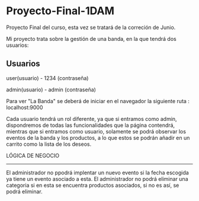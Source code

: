 # Proyecto-Final-1DAM

Proyecto Final del curso, esta vez se tratará de la correción de Junio.

Mi proyecto trata sobre la gestión de una banda, en la que tendrá dos usuarios:

Usuarios           
--------
user(usuario) - 1234 (contraseña)


admin(usuario) - admin (contraseña)             


Para ver "La Banda" se deberá de iniciar en el navegador la siguiente ruta : localhost:9000

Cada usuario tendrá un rol diferente, ya que si entramos como admin, dispondremos de todas las funcionalidades que la página contendrá, mientras que si entramos como usuario, solamente se podrá observar los eventos de la banda y los productos, a lo que estos se podrán añadir en un carrito como la lista de los deseos.




LÓGICA DE NEGOCIO
__________________
El administrador no ppodrá implentar un nuevo evento si la fecha escogida ya tiene un evento asociado a esta.
El administrador no podrá eliminar una categoria si en esta se encuentra productos asociados, si no es así, se podrá eliminar.

